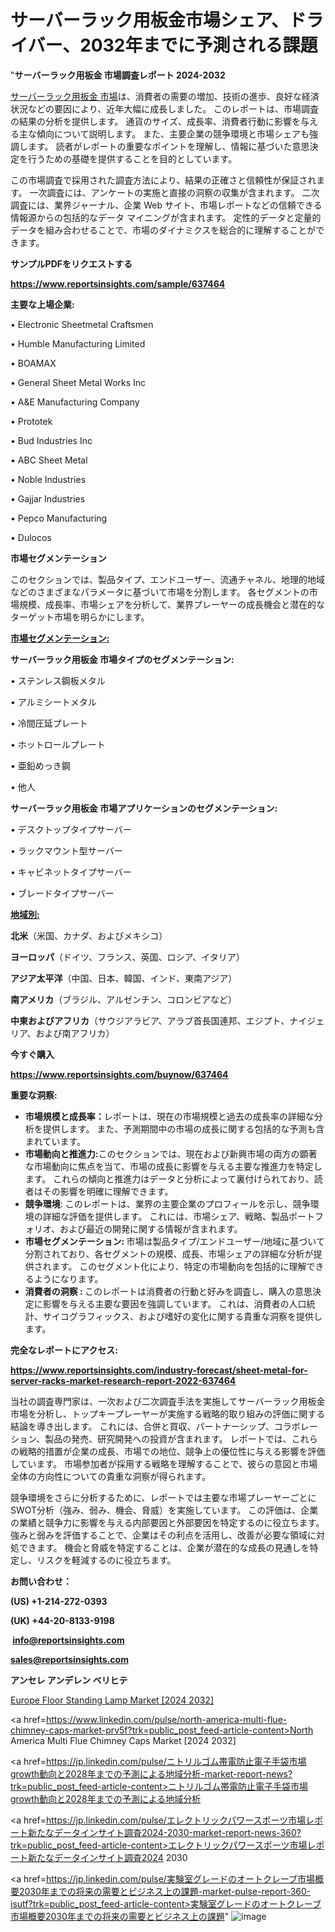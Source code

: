 # サーバーラック用板金市場シェア、ドライバー、2032年までに予測される課題

"<strong>サーバーラック用板金 市場調査レポート 2024-2032</strong>

<a href=https://www.reportsinsights.com/sample/637464>サーバーラック用板金 市場</a>は、消費者の需要の増加、技術の進歩、良好な経済状況などの要因により、近年大幅に成長しました。 このレポートは、市場調査の結果の分析を提供します。 通貨のサイズ、成長率、消費者行動に影響を与える主な傾向について説明します。 また、主要企業の競争環境と市場シェアも強調します。 読者がレポートの重要なポイントを理解し、情報に基づいた意思決定を行うための基礎を提供することを目的としています。

この市場調査で採用された調査方法により、結果の正確さと信頼性が保証されます。 一次調査には、アンケートの実施と直接の洞察の収集が含まれます。 二次調査には、業界ジャーナル、企業 Web サイト、市場レポートなどの信頼できる情報源からの包括的なデータ マイニングが含まれます。 定性的データと定量的データを組み合わせることで、市場のダイナミクスを総合的に理解することができます。

<strong><b>サンプルPDFをリクエストする</b></strong>

<a href=https://www.reportsinsights.com/sample/637464><strong><u>https://www.reportsinsights.com/sample/637464</u></strong></a>

<strong>主要な上場企業:</strong>

• Electronic Sheetmetal Craftsmen

• Humble Manufacturing Limited

• BOAMAX

• General Sheet Metal Works Inc

• A&E Manufacturing Company

• Prototek

• Bud Industries Inc

• ABC Sheet Metal

• Noble Industries

• Gajjar Industries

• Pepco Manufacturing

• Dulocos

<strong>市場セグメンテーション</strong>

このセクションでは、製品タイプ、エンドユーザー、流通チャネル、地理的地域などのさまざまなパラメータに基づいて市場を分割します。 各セグメントの市場規模、成長率、市場シェアを分析して、業界プレーヤーの成長機会と潜在的なターゲット市場を明らかにします。

<strong><u>市場セグメンテーション</u></strong><strong><u>:</u></strong>

<strong>サーバーラック用板金 市場タイプのセグメンテーション:</strong>

• ステンレス鋼板メタル

• アルミシートメタル

• 冷間圧延プレート

• ホットロールプレート

• 亜鉛めっき鋼

• 他人

<strong>サーバーラック用板金 市場アプリケーションのセグメンテーション:</strong>

• デスクトップタイプサーバー

• ラックマウント型サーバー

• キャビネットタイプサーバー

• ブレードタイプサーバー

<strong><u>地域別</u></strong><strong><u>:</u></strong>

<strong>北米</strong>（米国、カナダ、およびメキシコ）

<strong>ヨーロッパ</strong>（ドイツ、フランス、英国、ロシア、イタリア）

<strong>アジア太平洋</strong>（中国、日本、韓国、インド、東南アジア）

<strong>南アメリカ</strong>（ブラジル、アルゼンチン、コロンビアなど）

<strong>中東およびアフリカ</strong>（サウジアラビア、アラブ首長国連邦、エジプト、ナイジェリア、および南アフリカ）

<strong>今すぐ購入</strong>

<a href=https://www.reportsinsights.com/buynow/637464><strong><u>https://www.reportsinsights.com/buynow/637464</u></strong></a>

<strong>重要な洞察:</strong>
<ul>
  <li><strong>市場規模と成長率：</strong>レポートは、現在の市場規模と過去の成長率の詳細な分析を提供します。 また、予測期間中の市場の成長に関する包括的な予測も含まれています。</li>
  <li><strong>市場動向と推進力:</strong>このセクションでは、現在および新興市場の両方の顕著な市場動向に焦点を当て、市場の成長に影響を与える主要な推進力を特定します。 これらの傾向と推進力はデータと分析によって裏付けられており、読者はその影響を明確に理解できます。</li>
  <li><strong>競争環境</strong>: このレポートは、業界の主要企業のプロフィールを示し、競争環境の詳細な評価を提供します。 これには、市場シェア、戦略、製品ポートフォリオ、および最近の開発に関する情報が含まれます。</li>
  <li><strong>市場セグメンテーション: </strong>市場は製品タイプ/エンドユーザー/地域に基づいて分割されており、各セグメントの規模、成長、市場シェアの詳細な分析が提供されます。 このセグメント化により、特定の市場動向を包括的に理解できるようになります。</li>
  <li><strong>消費者の洞察 : </strong>このレポートは消費者の行動と好みを調査し、購入の意思決定に影響を与える主要な要因を強調しています。 これは、消費者の人口統計、サイコグラフィックス、および嗜好の変化に関する貴重な洞察を提供します。</li>
</ul>
<strong>完全なレポートにアクセス:</strong>

<a href=https://www.reportsinsights.com/industry-forecast/sheet-metal-for-server-racks-market-research-report-2022-637464><strong><u><b>https://www.reportsinsights.com/industry-forecast/sheet-metal-for-server-racks-market-research-report-2022-637464</b></u></strong></a>

当社の調査専門家は、一次および二次調査手法を実施してサーバーラック用板金市場を分析し、トップキープレーヤーが実施する戦略的取り組みの評価に関する結論を導き出します。 これには、合併と買収、パートナーシップ、コラボレーション、製品の発売、研究開発への投資が含まれます。 レポートでは、これらの戦略的措置が企業の成長、市場での地位、競争上の優位性に与える影響を評価しています。 市場参加者が採用する戦略を理解することで、彼らの意図と市場全体の方向性についての貴重な洞察が得られます。

競争環境をさらに分析するために、レポートでは主要な市場プレーヤーごとにSWOT分析（強み、弱み、機会、脅威）を実施しています。 この評価は、企業の業績と競争力に影響を与える内部要因と外部要因を特定するのに役立ちます。 強みと弱みを評価することで、企業はその利点を活用し、改善が必要な領域に対処できます。 機会と脅威を特定することは、企業が潜在的な成長の見通しを特定し、リスクを軽減するのに役立ちます。

<strong>お問い合わせ：</strong>

<strong>(US) +1-214-272-0393</strong>

<strong>(UK) +44-20-8133-9198</strong>

<strong> </strong><a href=info@reportsinsights.com><strong><u>info@reportsinsights.com</u></strong></a>

<a href=sales@reportsinsights.com><strong><u>sales@reportsinsights.com</u></strong></a>

<strong>アンセレ アンデレン ベリヒテ</strong>

<a href=https://www.linkedin.com/pulse/europe-floor-standing-lamp-markets-2024-business-strategy-dga2e/>Europe Floor Standing Lamp Market [2024 2032]</a>

<a href=https://www.linkedin.com/pulse/north-america-multi-flue-chimney-caps-market-prv5f?trk=public_post_feed-article-content>North America Multi Flue Chimney Caps Market [2024 2032]</a>

<a href=https://jp.linkedin.com/pulse/ニトリルゴム帯電防止電子手袋市場growth動向と2028年までの予測による地域分析-market-report-news?trk=public_post_feed-article-content>ニトリルゴム帯電防止電子手袋市場growth動向と2028年までの予測による地域分析</a>

<a href=https://jp.linkedin.com/pulse/エレクトリックパワースポーツ市場レポート新たなデータインサイト調査2024-2030-market-report-news-360?trk=public_post_feed-article-content>エレクトリックパワースポーツ市場レポート新たなデータインサイト調査2024 2030</a>

<a href=https://jp.linkedin.com/pulse/実験室グレードのオートクレーブ市場概要2030年までの将来の需要とビジネス上の課題-market-pulse-report-360-isutf?trk=public_post_feed-article-content>実験室グレードのオートクレーブ市場概要2030年までの将来の需要とビジネス上の課題</a>"
![image](https://github.com/gayatrid12/RIResearch/assets/158473851/1dbccf5d-cae7-44d7-9095-f77ade945a80)
